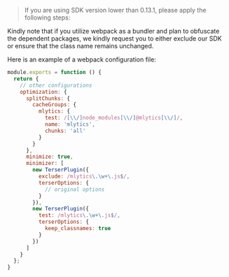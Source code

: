 > If you are using SDK version lower than 0.13.1, please apply the following steps:

Kindly note that if you utilize webpack as a bundler and plan to obfuscate the dependent packages, we kindly request you to either exclude our SDK or ensure that the class name remains unchanged.

Here is an example of a webpack configuration file:

```javascript
module.exports = function () {
  return {
    // other configurations
    optimization: {
      splitChunks: {
        cacheGroups: {
          mlytics: {
            test: /[\\/]node_modules[\\/]@mlytics[\\/]/,
            name: 'mlytics',
            chunks: 'all'
          }
        }
      },
      minimize: true,
      minimizer: [
        new TerserPlugin({
          exclude: /mlytics\.\w+\.js$/,
          terserOptions: {
            // original options
          }
        }),
        new TerserPlugin({
          test: /mlytics\.\w+\.js$/,
          terserOptions: {
            keep_classnames: true
          }
        })
      ]
    }
  };
}
```
